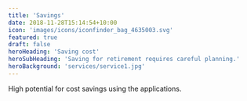 ```yaml
---
title: 'Savings'
date: 2018-11-28T15:14:54+10:00
icon: 'images/icons/iconfinder_bag_4635003.svg'
featured: true
draft: false
heroHeading: 'Saving cost'
heroSubHeading: 'Saving for retirement requires careful planning.'
heroBackground: 'services/service1.jpg'
---
```


High potential for cost savings using the applications.